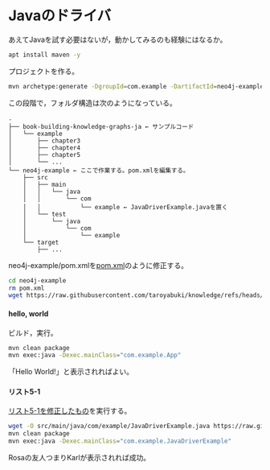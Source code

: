 # Javaのドライバ

あえてJavaを試す必要はないが，動かしてみるのも経験にはなるか。

```bash
apt install maven -y
```

プロジェクトを作る。

```bash
mvn archetype:generate -DgroupId=com.example -DartifactId=neo4j-example -DarchetypeArtifactId=maven-archetype-quickstart -DinteractiveMode=false
```

この段階で，フォルダ構造は次のようになっている。

```
.
├── book-building-knowledge-graphs-ja ← サンプルコード
│   └── example
│       ├── chapter3
│       ├── chapter4
│       ├── chapter5
│       └── ...
└── neo4j-example ← ここで作業する。pom.xmlを編集する。
    ├── src
    │   ├── main
    │   │   └── java
    │   │       └── com
    │   │           └── example ← JavaDriverExample.javaを置く
    │   └── test
    │       └── java
    │           └── com
    │               └── example
    └── target
        ├── ...
```

neo4j-example/pom.xmlを[pom.xml](pom.xml)のように修正する。

```bash
cd neo4j-example
rm pom.xml
wget https://raw.githubusercontent.com/taroyabuki/knowledge/refs/heads/main/java/pom.xml
```

#### hello, world

ビルド，実行。

```bash
mvn clean package
mvn exec:java -Dexec.mainClass="com.example.App"
```

「Hello World!」と表示されればよい。

#### リスト5-1

[リスト5-1を修正したもの](JavaDriverExample.java)を実行する。


```bash
wget -O src/main/java/com/example/JavaDriverExample.java https://raw.githubusercontent.com/taroyabuki/knowledge/refs/heads/main/java/JavaDriverExample.java
mvn clean package
mvn exec:java -Dexec.mainClass="com.example.JavaDriverExample"
```

Rosaの友人つまりKarlが表示されれば成功。
